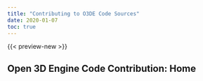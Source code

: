 ```yaml
---
title: "Contributing to O3DE Code Sources"
date: 2020-01-07
toc: true
---
```


{{< preview-new >}}

## Open 3D Engine Code Contribution: Home